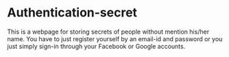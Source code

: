 # Authentication-secret

This is a webpage for storing secrets of people without mention his/her name. You have to just register yourself by an email-id and
password or you just simply sign-in through your Facebook or Google accounts.
